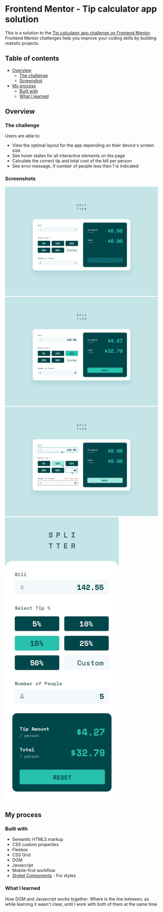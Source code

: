 # Frontend Mentor - Tip calculator app solution

This is a solution to the [Tip calculator app challenge on Frontend Mentor](https://www.frontendmentor.io/challenges/tip-calculator-app-ugJNGbJUX). Frontend Mentor challenges help you improve your coding skills by building realistic projects.

## Table of contents

- [Overview](#overview)
  - [The challenge](#the-challenge)
  - [Screenshot](#screenshots)
- [My process](#my-process)
  - [Built with](#built-with)
  - [What I learned](#what-i-learned)

## Overview

### The challenge

Users are able to:

- View the optimal layout for the app depending on their device's screen size
- See hover states for all interactive elements on the page
- Calculate the correct tip and total cost of the bill per person
- See error message, if number of people less then 1 is indicated

### Screenshots

![](./design/desktop-design-empty.jpg)
![](./design/desktop-design-completed.jpg)
![](./design/active-states.jpg)
![](./design/mobile-design.jpg)

## My process

### Built with

- Semantic HTML5 markup
- CSS custom properties
- Flexbox
- CSS Grid
- DOM
- Javascript 
- Mobile-first workflow
- [Styled Components](https://styled-components.com/) - For styles

### What I learned

How DOM and Javascript works together. Where is the line between, as while learning it wasn't clear, until I work with both of them at the same time
